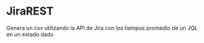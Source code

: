 # JiraREST
Genera un csv utilizando la API de Jira con los tiempos promedio de un JQL en un estado dado
